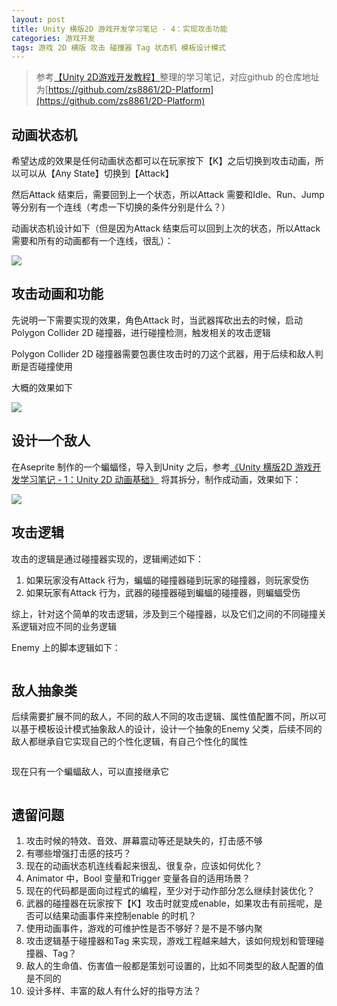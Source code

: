 ```yaml
---
layout: post
title: Unity 横版2D 游戏开发学习笔记 - 4：实现攻击功能
categories: 游戏开发
tags: 游戏 2D 横版 攻击 碰撞器 Tag 状态机 模板设计模式 
---
```


>参考[【Unity 2D游戏开发教程】](https://www.bilibili.com/video/BV1sE411L7kV)整理的学习笔记，对应github 的仓库地址为[https://github.com/zs8861/2D-Platform](https://github.com/zs8861/2D-Platform)

## 动画状态机

希望达成的效果是任何动画状态都可以在玩家按下【K】之后切换到攻击动画，所以可以从【Any State】切换到【Attack】

然后Attack 结束后，需要回到上一个状态，所以Attack 需要和Idle、Run、Jump 等分别有一个连线（考虑一下切换的条件分别是什么？）

动画状态机设计如下（但是因为Attack 结束后可以回到上次的状态，所以Attack 需要和所有的动画都有一个连线，很乱）：

![](../media/image/2024-10-28/.png)

## 攻击动画和功能

先说明一下需要实现的效果，角色Attack 时，当武器挥砍出去的时候，启动Polygon Collider 2D 碰撞器，进行碰撞检测，触发相关的攻击逻辑

Polygon Collider 2D 碰撞器需要包裹住攻击时的刀这个武器，用于后续和敌人判断是否碰撞使用

大概的效果如下

![](../media/image/2024-10-28/.png)

## 设计一个敌人

在Aseprite 制作的一个蝙蝠怪，导入到Unity 之后，参考[《Unity 横版2D 游戏开发学习笔记 - 1：Unity 2D 动画基础》](https://xumenger.github.io/1-unity-2d-game-20241026/) 将其拆分，制作成动画，效果如下：

![](../media/image/2024-10-28/.gif)

## 攻击逻辑

攻击的逻辑是通过碰撞器实现的，逻辑阐述如下：

1. 如果玩家没有Attack 行为，蝙蝠的碰撞器碰到玩家的碰撞器，则玩家受伤
2. 如果玩家有Attack 行为，武器的碰撞器碰到蝙蝠的碰撞器，则蝙蝠受伤

综上，针对这个简单的攻击逻辑，涉及到三个碰撞器，以及它们之间的不同碰撞关系逻辑对应不同的业务逻辑

Enemy 上的脚本逻辑如下：

```c#

```

## 敌人抽象类

后续需要扩展不同的敌人，不同的敌人不同的攻击逻辑、属性值配置不同，所以可以基于模板设计模式抽象敌人的设计，设计一个抽象的Enemy 父类，后续不同的敌人都继承自它实现自己的个性化逻辑，有自己个性化的属性

```c#

```

现在只有一个蝙蝠敌人，可以直接继承它

```c#

```

## 遗留问题

1. 攻击时候的特效、音效、屏幕震动等还是缺失的，打击感不够
2. 有哪些增强打击感的技巧？
3. 现在的动画状态机连线看起来很乱、很复杂，应该如何优化？
4. Animator 中，Bool 变量和Trigger 变量各自的适用场景？
5. 现在的代码都是面向过程式的编程，至少对于动作部分怎么继续封装优化？
6. 武器的碰撞器在玩家按下【K】攻击时就变成enable，如果攻击有前摇呢，是否可以结果动画事件来控制enable 的时机？
7. 使用动画事件，游戏的可维护性是否不够好？是不是不够内聚
8. 攻击逻辑基于碰撞器和Tag 来实现，游戏工程越来越大，该如何规划和管理碰撞器、Tag？
9. 敌人的生命值、伤害值一般都是策划可设置的，比如不同类型的敌人配置的值是不同的
10. 设计多样、丰富的敌人有什么好的指导方法？
